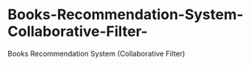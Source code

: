 # Books-Recommendation-System-Collaborative-Filter-
Books Recommendation System (Collaborative Filter)
